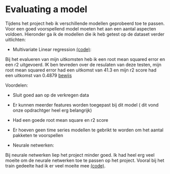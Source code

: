 # Evaluating a model

Tijdens het project heb ik verschillende modellen geprobeerd toe te passen. Voor een goed voorspellend model moeten het aan een aantal aspecten voldoen. Hieronder ga ik de modellen die ik heb getest op de dataset verder uitlichten:

* Multivariate Linear regression [(code)](https://github.com/idrissbensaga/-AppliedDataScience/blob/main/Python%20Notebooks/Klant%20165%20MVLR%20model%202.0%20(1).ipynb):

Bij het evalueren van mijn uitkomsten heb ik een root mean squared error en een r2 uitgevoerd. IK ben tevreden over de resulaten van deze testen, mijn root mean squared error had een uitkomst van 41.3 en mijn r2 score had een uitkomst van 0.4879 [bewijs](https://github.com/idrissbensaga/-AppliedDataScience/blob/main/screenshots/evaluatie%20model.PNG)

Voordelen: 

* Sluit goed aan op de verkregen data
* Er kunnen meerder features worden toegepast bij dit model ( dit vond onze opdrachtger heel erg belangrijk)
* Had een goede root mean square en r2 score
* Er hoeven geen time series modellen te gebrikt te worden om het aantal pakketen te voorspellen

* Neurale netwerken:

Bij neurale netwerken liep het project minder goed. Ik had heel erg veel moeite om de neurale netwerken toe te passen op het project. Vooral bij het train gedeelte had ik er veel moeite mee [(code)](https://github.com/idrissbensaga/-AppliedDataScience/blob/main/Python%20Notebooks/Neurale%20netwerken%20klant%20165.ipynb).

